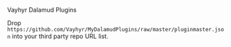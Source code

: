 Vayhyr Dalamud Plugins

Drop `https://github.com/Vayhyr/MyDalamudPlugins/raw/master/pluginmaster.json` into your third party repo URL list.
